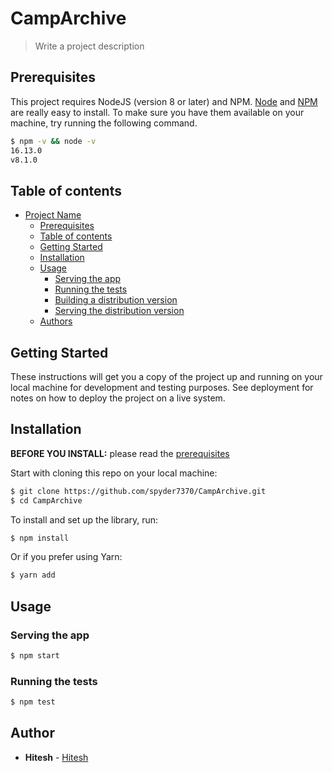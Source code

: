 # CampArchive

> Write a project description

## Prerequisites

This project requires NodeJS (version 8 or later) and NPM.
[Node](http://nodejs.org/) and [NPM](https://npmjs.org/) are really easy to install.
To make sure you have them available on your machine,
try running the following command.

```sh
$ npm -v && node -v
16.13.0
v8.1.0
```

## Table of contents

- [Project Name](#project-name)
  - [Prerequisites](#prerequisites)
  - [Table of contents](#table-of-contents)
  - [Getting Started](#getting-started)
  - [Installation](#installation)
  - [Usage](#usage)
    - [Serving the app](#serving-the-app)
    - [Running the tests](#running-the-tests)
    - [Building a distribution version](#building-a-distribution-version)
    - [Serving the distribution version](#serving-the-distribution-version)
  - [Authors](#authors)


## Getting Started

These instructions will get you a copy of the project up and running on your local machine for development and testing purposes. See deployment for notes on how to deploy the project on a live system.

## Installation

**BEFORE YOU INSTALL:** please read the [prerequisites](#prerequisites)

Start with cloning this repo on your local machine:

```sh
$ git clone https://github.com/spyder7370/CampArchive.git
$ cd CampArchive
```

To install and set up the library, run:

```sh
$ npm install
```

Or if you prefer using Yarn:

```sh
$ yarn add
```

## Usage

### Serving the app

```sh
$ npm start
```

### Running the tests

```sh
$ npm test
```


## Author

- **Hitesh** - [Hitesh](https://github.com/spyder7370)
